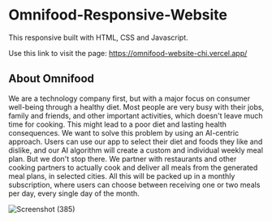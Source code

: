 # Omnifood-Responsive-Website

This responsive built with HTML, CSS and Javascript. 

Use this link to visit the page:
https://omnifood-website-chi.vercel.app/

## About Omnifood

We are a technology company first, but with a major focus on consumer well-being through a healthy diet. Most people are very busy with their jobs, family and friends, and other important activities, which doesn't leave much time for cooking. This might lead to a poor diet and lasting health consequences. We want to solve this problem by using an AI-centric approach. Users can use our app to select their diet and foods they like and dislike, and our AI algorithm will create a custom and individual weekly meal plan. But we don't stop there. We partner with restaurants and other cooking partners to actually cook and deliver all meals from the generated meal plans, in selected cities. All this will be packed up in a monthly subscription, where users can choose between receiving one or two meals per day, every single day of the month.


![Screenshot (385)](https://user-images.githubusercontent.com/104769216/185800851-4aa74dbe-efe0-4241-b38f-ec7630d8502d.png)
